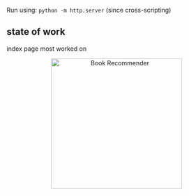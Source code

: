 Run using: ```python -m http.server``` 
(since cross-scripting)

## state of work
index page most worked on


<p align="center">
  <img src="https://github.com/user-attachments/assets/0ddc1cd3-f000-4965-9daf-dad430c1bc06" alt="Book Recommender" width="300"/>
</p>

